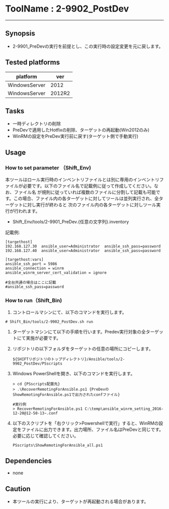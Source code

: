 # ToolName : 2-9902_PostDev

---------------

## Synopsis
- 2-9901_PreDevの実行を前提とし、この実行時の設定変更を元に戻します。
  
## Tested platforms

platform | ver | 
-------- |---|
WindowsServer|2012
WindowsServer|2012R2

## Tasks
- 一時ディレクトリの削除
- PreDevで適用したHotfixの削除、ターゲットの再起動(Win2012のみ)
- WinRMの設定をPreDev実行前に戻す(ターゲット側で手動実行)

## Usage 
### How to set parameter （Shift_Env)
本ツールはロール実行時のインベントリファイルとは別に専用のインベントリファイルが必要です。以下のファイル名で記載例に従って作成してください。なお、ファイル名
が規則に従っていれば複数のファイルに分割して記載も可能です。この場合、ファイル内の各ターゲットに対してツールは並列実行され、全ターゲットに対し実行が終わると
次のファイル内の各ターゲットに対しツール実行が行われます。

- Shift_Env/tools/2-9901_PreDev.{任意の文字列}.inventory

記載例:
```
[targethost]
192.168.127.30  ansible_user=Administrator  ansible_ssh_pass=password
192.168.127.40  ansible_user=Administrator  ansible_ssh_pass=password

[targethost:vars]
ansible_ssh_port = 5986
ansible_connection = winrm
ansible_winrm_server_cert_validation = ignore

#全台共通の場合はここに記載
#ansible_ssh_pass=password
```

### How to run（Shift_Bin)
1. コントロールマシンにて、以下のコマンドを実行します。

  ```
  # Shift_Bin/tools/2-9902_PostDev.sh run
  ```

1. ターゲットマシンにて以下の手順を行います。Predev実行対象の全ターゲットにて実施が必要です。
  1. リポジトリの以下フォルダをターゲットの任意の場所にコピーします。

        ```
        ${SHIFTリポジトリのトップディレクトリ}/Ansible/tools/2-9902_PostDev/PSscripts
        ```

  1. Windows PowerShellを開き、以下のコマンドを実行します。

        ```
        > cd {PSscripts配置先}
        > .\RecoverRemotingForAnsible.ps1 {PreDevのShowRemotingForAnsible.ps1で出力されたconfファイル}

        #実行例
        > RecoverRemotingForAnsible.ps1 C:\temp\ansible_winrm_setting_2016-12-20@12-50-13~.conf
        ```

  1. 以下のスクリプトを「右クリック>Powershellで実行」すると、WinRMの設定をファイルに出力できます。出力場所、ファイル名はPreDevと同じです。必要に応じて確認してください。

        ```
        PSscripts\ShowRemotingForAnsible_all.ps1
        ```
## Dependencies
- none

## Caution
- 本ツールの実行により、ターゲットが再起動される場合があります。
